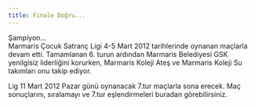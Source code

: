 ```yaml
---
title: Finale Doğru...
---
```


Şampiyon...  
Marmaris Çocuk Satranç Ligi 4-5 Mart 2012 tarihlerinde oynanan maçlarla devam etti. Tamamlanan 6. turun ardından Marmaris Belediyesi GSK yenilgisiz liderliğini korurken, Marmaris Koleji Ateş ve Marmaris Koleji Su takımları onu takip ediyor.

Lig 11 Mart 2012 Pazar günü oynanacak 7.tur maçlarla sona erecek. Maç sonuçlarını, sıralamayı ve 7.tur eşlendirmeleri buradan görebilirsiniz.
